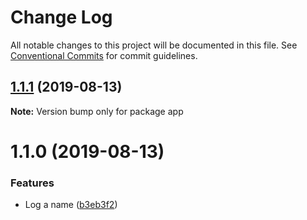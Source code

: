 # Change Log

All notable changes to this project will be documented in this file.
See [Conventional Commits](https://conventionalcommits.org) for commit guidelines.

## [1.1.1](https://github.com/Wvduijn/lerna-sandbox/compare/app@1.1.0...app@1.1.1) (2019-08-13)

**Note:** Version bump only for package app





# 1.1.0 (2019-08-13)


### Features

* Log a name ([b3eb3f2](https://github.com/Wvduijn/lerna-sandbox/commit/b3eb3f2))

